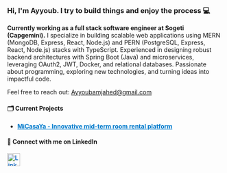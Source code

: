 <h3>Hi, I'm Ayyoub. I try to build things and enjoy the process 💻</h3>

<p><strong>Currently working as a full stack software engineer at Sogeti (Capgemini).</strong>  
I specialize in building scalable web applications using MERN (MongoDB, Express, React, Node.js) and PERN (PostgreSQL, Express, React, Node.js) stacks with TypeScript.  
Experienced in designing robust backend architectures with Spring Boot (Java) and microservices, leveraging OAuth2, JWT, Docker, and relational databases.  
Passionate about programming, exploring new technologies, and turning ideas into impactful code.</p>

<p>Feel free to reach out: <a href="mailto:Ayyoubamjahed@gmail.com">Ayyoubamjahed@gmail.com</a></p>

<section>
  <h4>🗂️ Current Projects</h4>
  <ul>
    <li><a href="https://www.micasaya.es" target="_blank" rel="noopener noreferrer" style="font-weight:bold; color:#007acc;">MiCasaYa - Innovative mid-term room rental platform</a></li>
  </ul>
</section>

<section>
  <h4>🔗 Connect with me on LinkedIn</h4>
  <a href="https://linkedin.com/in/ayyoub-amjahed-abed" target="_blank" rel="noopener noreferrer" style="display:inline-flex; align-items:center; gap:8px; text-decoration:none; color:#0A66C2; font-weight:600;">
    <img src="https://raw.githubusercontent.com/rahuldkjain/github-profile-readme-generator/master/src/images/icons/Social/linked-in-alt.svg" alt="LinkedIn" height="30" width="30" />
  </a>
</section>

